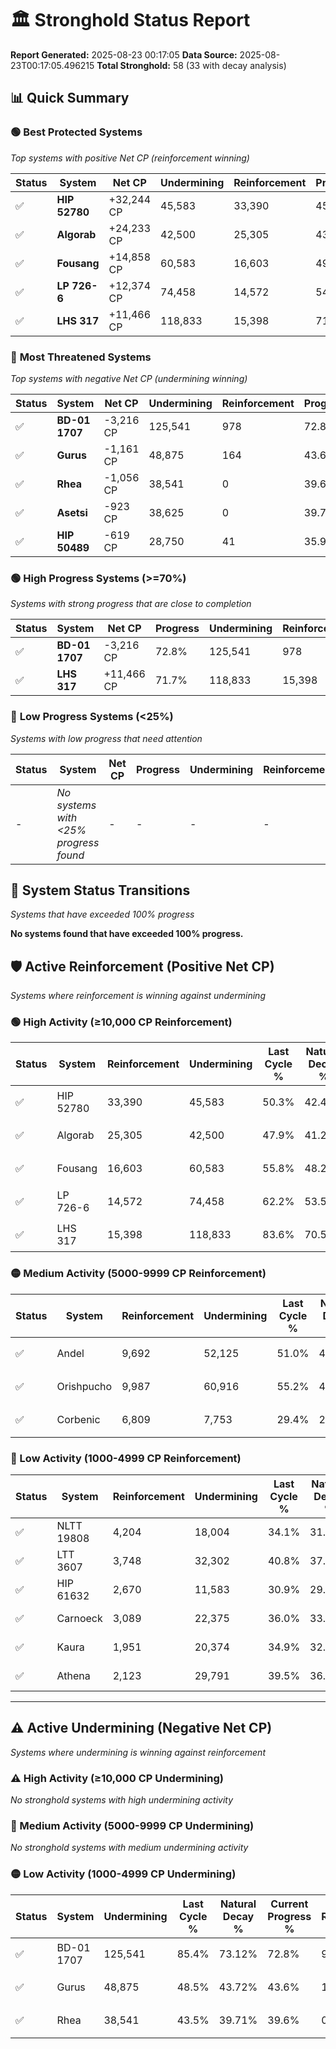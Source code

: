 # 🏛️ Stronghold Status Report

**Report Generated:** 2025-08-23 00:17:05
**Data Source:** 2025-08-23T00:17:05.496215
**Total Stronghold:** 58 (33 with decay analysis)

## 📊 Quick Summary

### 🟢 **Best Protected Systems**
*Top systems with positive Net CP (reinforcement winning)*

| Status | System | Net CP | Undermining | Reinforcement | Progress |
|--------|--------|--------|-------------|---------------|----------|
| ✅ | **HIP 52780** | +32,244 CP | 45,583 | 33,390 | 45.7% |
| ✅ | **Algorab** | +24,233 CP | 42,500 | 25,305 | 43.7% |
| ✅ | **Fousang** | +14,858 CP | 60,583 | 16,603 | 49.7% |
| ✅ | **LP 726-6** | +12,374 CP | 74,458 | 14,572 | 54.8% |
| ✅ | **LHS 317** | +11,466 CP | 118,833 | 15,398 | 71.7% |

### 🔴 **Most Threatened Systems**
*Top systems with negative Net CP (undermining winning)*

| Status | System | Net CP | Undermining | Reinforcement | Progress |
|--------|--------|--------|-------------|---------------|----------|
| ✅ | **BD-01 1707** | -3,216 CP | 125,541 | 978 | 72.8% |
| ✅ | **Gurus** | -1,161 CP | 48,875 | 164 | 43.6% |
| ✅ | **Rhea** | -1,056 CP | 38,541 | 0 | 39.6% |
| ✅ | **Asetsi** | -923 CP | 38,625 | 0 | 39.7% |
| ✅ | **HIP 50489** | -619 CP | 28,750 | 41 | 35.9% |

### 🟢 **High Progress Systems (>=70%)**
*Systems with strong progress that are close to completion*

| Status | System | Net CP | Progress | Undermining | Reinforcement |
|--------|--------|--------|----------|-------------|---------------|
| ✅ | **BD-01 1707** | -3,216 CP | 72.8% | 125,541 | 978 |
| ✅ | **LHS 317** | +11,466 CP | 71.7% | 118,833 | 15,398 |

### 🔴 **Low Progress Systems (<25%)**
*Systems with low progress that need attention*

| Status | System | Net CP | Progress | Undermining | Reinforcement |
|--------|--------|--------|----------|-------------|---------------|
| - | *No systems with <25% progress found* | - | - | - | - |
## 🔄 System Status Transitions
*Systems that have exceeded 100% progress*

**No systems found that have exceeded 100% progress.**

## 🛡️ Active Reinforcement (Positive Net CP)
*Systems where reinforcement is winning against undermining*

### 🟢 High Activity (≥10,000 CP Reinforcement)

| Status | System | Reinforcement | Undermining | Last Cycle % | Natural Decay % | Current Progress % | Current CP | Net CP | Activity |
|--------|--------|---------------|-------------|--------------|-----------------|-------------------|------------|--------|----------|
| ✅ | HIP 52780 | 33,390 | 45,583 | 50.3% | 42.48% | 45.7% | 457,000 | +32,244 | 🟢 High Reinforcement |
| ✅ | Algorab | 25,305 | 42,500 | 47.9% | 41.28% | 43.7% | 437,000 | +24,233 | 🟢 High Reinforcement |
| ✅ | Fousang | 16,603 | 60,583 | 55.8% | 48.21% | 49.7% | 497,000 | +14,858 | 🟢 High Reinforcement |
| ✅ | LP 726-6 | 14,572 | 74,458 | 62.2% | 53.56% | 54.8% | 547,999 | +12,374 | 🟢 High Reinforcement |
| ✅ | LHS 317 | 15,398 | 118,833 | 83.6% | 70.55% | 71.7% | 717,000 | +11,466 | 🟢 High Reinforcement |

### 🟡 Medium Activity (5000-9999 CP Reinforcement)

| Status | System | Reinforcement | Undermining | Last Cycle % | Natural Decay % | Current Progress % | Current CP | Net CP | Activity |
|--------|--------|---------------|-------------|--------------|-----------------|-------------------|------------|--------|----------|
| ✅ | Andel | 9,692 | 52,125 | 51.0% | 44.97% | 45.8% | 457,999 | +8,271 | 🟡 Medium Reinforcement |
| ✅ | Orishpucho | 9,987 | 60,916 | 55.2% | 48.29% | 49.1% | 491,000 | +8,100 | 🟡 Medium Reinforcement |
| ✅ | Corbenic | 6,809 | 7,753 | 29.4% | 27.91% | 28.6% | 286,000 | +6,931 | 🟡 Medium Reinforcement |

### 🔴 Low Activity (1000-4999 CP Reinforcement)

| Status | System | Reinforcement | Undermining | Last Cycle % | Natural Decay % | Current Progress % | Current CP | Net CP | Activity |
|--------|--------|---------------|-------------|--------------|-----------------|-------------------|------------|--------|----------|
| ✅ | NLTT 19808 | 4,204 | 18,004 | 34.1% | 31.89% | 32.3% | 322,999 | +4,076 | 🔵 Low Reinforcement |
| ✅ | LTT 3607 | 3,748 | 32,302 | 40.8% | 37.31% | 37.6% | 376,000 | +2,915 | 🔵 Low Reinforcement |
| ✅ | HIP 61632 | 2,670 | 11,583 | 30.9% | 29.42% | 29.7% | 297,000 | +2,767 | 🔵 Low Reinforcement |
| ✅ | Carnoeck | 3,089 | 22,375 | 36.0% | 33.53% | 33.8% | 337,999 | +2,700 | 🔵 Low Reinforcement |
| ✅ | Kaura | 1,951 | 20,374 | 34.9% | 32.74% | 32.9% | 328,999 | +1,584 | 🔵 Low Reinforcement |
| ✅ | Athena | 2,123 | 29,791 | 39.5% | 36.36% | 36.5% | 365,000 | +1,416 | 🔵 Low Reinforcement |


---

## ⚠️ Active Undermining (Negative Net CP)
*Systems where undermining is winning against reinforcement*

### ⚠️ High Activity (≥10,000 CP Undermining)

*No stronghold systems with high undermining activity*

### 🔶 Medium Activity (5000-9999 CP Undermining)

*No stronghold systems with medium undermining activity*

### 🟡 Low Activity (1000-4999 CP Undermining)

| Status | System | Undermining | Last Cycle % | Natural Decay % | Current Progress % | Reinforcement | Current CP | Net CP | Activity |
|--------|--------|-------------|--------------|-----------------|-------------------|---------------|------------|--------|----------|
| ✅ | BD-01 1707 | 125,541 | 85.4% | 73.12% | 72.8% | 978 | 728,000 | -3,216 | 🟡 Low Undermining |
| ✅ | Gurus | 48,875 | 48.5% | 43.72% | 43.6% | 164 | 436,000 | -1,161 | 🟡 Low Undermining |
| ✅ | Rhea | 38,541 | 43.5% | 39.71% | 39.6% | 0 | 396,000 | -1,056 | 🟡 Low Undermining |
